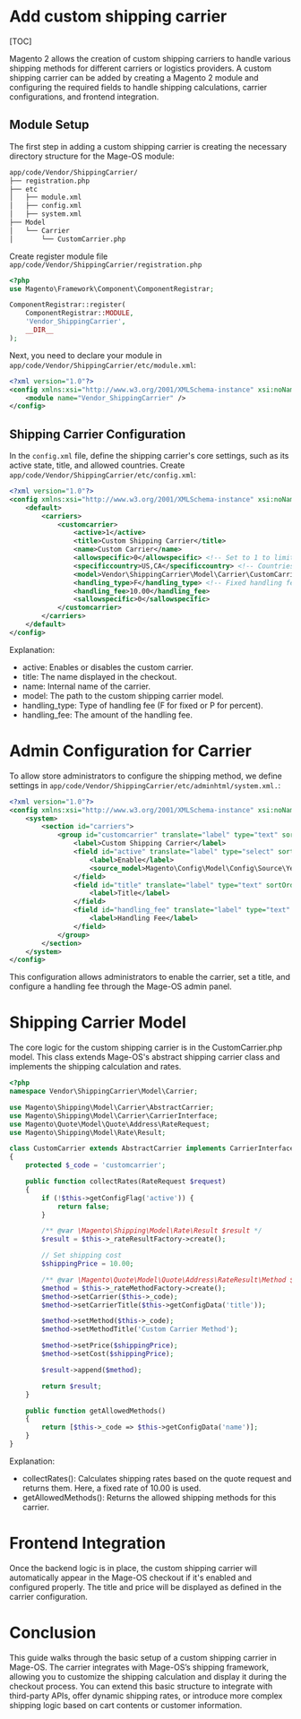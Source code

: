 # Add custom shipping carrier

[TOC]

Magento 2 allows the creation of custom shipping carriers to handle various shipping methods for different carriers or logistics providers. A custom shipping carrier can be added by creating a Magento 2 module and configuring the required fields to handle shipping calculations, carrier configurations, and frontend integration.

## Module Setup

The first step in adding a custom shipping carrier is creating the necessary directory structure for the Mage-OS module:

```bash
app/code/Vendor/ShippingCarrier/
├── registration.php
├── etc
│   ├── module.xml
│   ├── config.xml
│   ├── system.xml
├── Model
│   └── Carrier
│       └── CustomCarrier.php
```

Create register module file `app/code/Vendor/ShippingCarrier/registration.php`
```php
<?php
use Magento\Framework\Component\ComponentRegistrar;

ComponentRegistrar::register(
    ComponentRegistrar::MODULE,
    'Vendor_ShippingCarrier',
    __DIR__
);
```

Next, you need to declare your module in `app/code/Vendor/ShippingCarrier/etc/module.xml`:

```xml
<?xml version="1.0"?>
<config xmlns:xsi="http://www.w3.org/2001/XMLSchema-instance" xsi:noNamespaceSchemaLocation="urn:magento:framework:Module/etc/module.xsd">
    <module name="Vendor_ShippingCarrier" />
</config>
```

## Shipping Carrier Configuration

In the `config.xml` file, define the shipping carrier's core settings, such as its active state, title, and allowed countries. Create `app/code/Vendor/ShippingCarrier/etc/config.xml`:

```xml
<?xml version="1.0"?>
<config xmlns:xsi="http://www.w3.org/2001/XMLSchema-instance" xsi:noNamespaceSchemaLocation="urn:magento:module:Magento_Shipping/etc/config.xsd">
    <default>
        <carriers>
            <customcarrier>
                <active>1</active>
                <title>Custom Shipping Carrier</title>
                <name>Custom Carrier</name>
                <allowspecific>0</allowspecific> <!-- Set to 1 to limit specific countries -->
                <specificcountry>US,CA</specificcountry> <!-- Countries where shipping method is allowed -->
                <model>Vendor\ShippingCarrier\Model\Carrier\CustomCarrier</model>
                <handling_type>F</handling_type> <!-- Fixed handling fee -->
                <handling_fee>10.00</handling_fee>
                <sallowspecific>0</sallowspecific>
            </customcarrier>
        </carriers>
    </default>
</config>
```

Explanation:

- active: Enables or disables the custom carrier.
- title: The name displayed in the checkout.
- name: Internal name of the carrier.
- model: The path to the custom shipping carrier model.
- handling_type: Type of handling fee (F for fixed or P for percent).
- handling_fee: The amount of the handling fee.

# Admin Configuration for Carrier

To allow store administrators to configure the shipping method, we define settings in `app/code/Vendor/ShippingCarrier/etc/adminhtml/system.xml.`:

```xml
<?xml version="1.0"?>
<config xmlns:xsi="http://www.w3.org/2001/XMLSchema-instance" xsi:noNamespaceSchemaLocation="urn:magento:module:Magento_Backend/etc/system_file.xsd">
    <system>
        <section id="carriers">
            <group id="customcarrier" translate="label" type="text" sortOrder="30" showInDefault="1" showInWebsite="1" showInStore="1">
                <label>Custom Shipping Carrier</label>
                <field id="active" translate="label" type="select" sortOrder="1" showInDefault="1" showInWebsite="1" showInStore="1">
                    <label>Enable</label>
                    <source_model>Magento\Config\Model\Config\Source\Yesno</source_model>
                </field>
                <field id="title" translate="label" type="text" sortOrder="2" showInDefault="1" showInWebsite="1" showInStore="1">
                    <label>Title</label>
                </field>
                <field id="handling_fee" translate="label" type="text" sortOrder="5" showInDefault="1" showInWebsite="1" showInStore="1">
                    <label>Handling Fee</label>
                </field>
            </group>
        </section>
    </system>
</config>
```

This configuration allows administrators to enable the carrier, set a title, and configure a handling fee through the Mage-OS admin panel.

# Shipping Carrier Model

The core logic for the custom shipping carrier is in the CustomCarrier.php model. This class extends Mage-OS's abstract shipping carrier class and implements the shipping calculation and rates.

```php
<?php
namespace Vendor\ShippingCarrier\Model\Carrier;

use Magento\Shipping\Model\Carrier\AbstractCarrier;
use Magento\Shipping\Model\Carrier\CarrierInterface;
use Magento\Quote\Model\Quote\Address\RateRequest;
use Magento\Shipping\Model\Rate\Result;

class CustomCarrier extends AbstractCarrier implements CarrierInterface
{
    protected $_code = 'customcarrier';

    public function collectRates(RateRequest $request)
    {
        if (!$this->getConfigFlag('active')) {
            return false;
        }

        /** @var \Magento\Shipping\Model\Rate\Result $result */
        $result = $this->_rateResultFactory->create();

        // Set shipping cost
        $shippingPrice = 10.00;

        /** @var \Magento\Quote\Model\Quote\Address\RateResult\Method $method */
        $method = $this->_rateMethodFactory->create();
        $method->setCarrier($this->_code);
        $method->setCarrierTitle($this->getConfigData('title'));

        $method->setMethod($this->_code);
        $method->setMethodTitle('Custom Carrier Method');

        $method->setPrice($shippingPrice);
        $method->setCost($shippingPrice);

        $result->append($method);

        return $result;
    }

    public function getAllowedMethods()
    {
        return [$this->_code => $this->getConfigData('name')];
    }
}

```

Explanation:

- collectRates(): Calculates shipping rates based on the quote request and returns them. Here, a fixed rate of 10.00 is used.
- getAllowedMethods(): Returns the allowed shipping methods for this carrier.

# Frontend Integration

Once the backend logic is in place, the custom shipping carrier will automatically appear in the Mage-OS checkout if it's enabled and configured properly. The title and price will be displayed as defined in the carrier configuration.

# Conclusion
This guide walks through the basic setup of a custom shipping carrier in Mage-OS. The carrier integrates with Mage-OS’s shipping framework, allowing you to customize the shipping calculation and display it during the checkout process. You can extend this basic structure to integrate with third-party APIs, offer dynamic shipping rates, or introduce more complex shipping logic based on cart contents or customer information.
